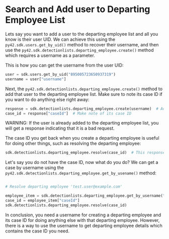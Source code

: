 # Search and Add user to Departing Employee List

Lets say you want to add a user to the departing employee list and all you know is their user UID. We can achieve
this using the `py42.sdk.users.get_by_uid()` method to recover their username, and then use the
`py42.sdk.detectionlists.departing_employee.create()` method which requires a username as a parameter.

This is how you can get the username from the user UID:
```python
user = sdk.users.get_by_uid("895005723650937319")
username = user["username"]
```

Next, the `py42.sdk.detectionlists.departing_employee.create()` method to add that user to the departing employee list.
Make sure to note its case ID if you want to do anything else right away:
```python
response = sdk.detectionlists.departing_employee.create(username)  # Add the departing employee
case_id = response["caseId"]  # Make note of its case ID
```

WARNING: If the user is already added to the departing employee list, you will get a response indicating that it is
a bad request.

The case ID you get back when you create a departing employee is useful for doing other things, such as resolving the
departing employee:
```python
sdk.detectionlists.departing_employee.resolve(case_id)  # This response contains no useful text
```

Let's say you do not have the case ID, now what do you do? We can get a case by username using the
`py42.sdk.detectionlists.departing_employee.get_by_usename()` method:
```python

# Resolve departing employee 'test.user@example.com'

employee_item = sdk.detectionlists.departing_employee.get_by_username("test.user@example.com")
case_id = employee_item["caseId"]
sdk.detectionlists.departing_employee.resolve(case_id)
```

In conclusion, you need a username for creating a departing employee and its case ID for doing anything else with that
departing employee. However, there is a way to use the username to get departing employee details which contains the
case ID you need.
